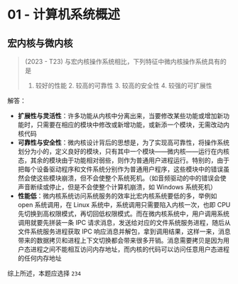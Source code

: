 # 01 - 计算机系统概述

## 宏内核与微内核

> (2023 - T23) 与宏内核操作系统相比，下列特征中微内核操作系统具有的是  
> 1. 较好的性能 2. 较高的可靠性 3. 较高的安全性 4. 较强的可扩展性

解答：
- **扩展性与灵活性**：许多功能从内核中分离出来，当要修改某些功能或增加新功能时，只需要在相应的模块中修改或新增功能，或新添一个模块，无需改动内核代码
- **可靠性与安全性**：微内核设计背后的思想是，为了实现高可靠性，将操作系统划分为小的，定义良好的模块，只有其中一个模块——微内核——运行在内核态，其余的模块由于功能相对弱些，则作为普通用户进程运行。特别的，由于把每个设备驱动程序和文件系统分别作为普通用户程序，这些模块中的错误虽然会使这些模块崩溃，但不会使整个系统死机。（如音频驱动的中的错误会使声音断续或停止，但是不会使整个计算机崩溃，如 Windows 系统死机）
- **性能低**：微内核系统访问系统服务的效率比宏内核系统要低的多，举例如 open 系统调用，在 Linux 系统中，系统调用只需要陷入内核一次，也即 CPU 先切换到高权限模式，再切回低权限模式。而在微内核系统中，用户调用系统调用就要先拼装一条 IPC 请求消息，发送给对应的文件系统服务进程，随后从文件系统服务进程获取 IPC 响应消息并解包，拿到调用结果，这样一来，消息带来的数据拷贝和进程上下文切换都会带来很多开销。消息需要拷贝是因为用户态进程之间不能相互访问内存地址，而内核的代码可以访问任意用户态进程的任何内存地址

综上所述，本题应选择 `234`


